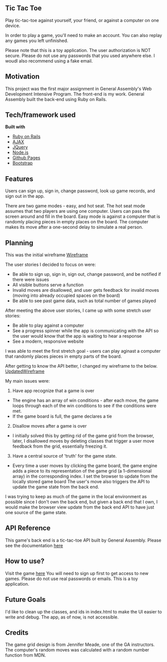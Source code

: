## Tic Tac Toe
Play tic-tac-toe against yourself, your friend, or against a computer on one
device.

In order to play a game, you'll need to make an account. You can also replay any
games you left unfinished.

Please note that this is a toy application. The user authorization is NOT secure.
Please do not use any passwords that you used anywhere else. I woudl also
recommend using a fake email.

## Motivation
This project was the first major assignment in General Assembly's Web Development
Intensive Program. The front-end is my work. General Assembly built the back-end using
Ruby on Rails.

## Tech/framework used

<b>Built with</b>
- [Ruby on Rails](https://rubyonrails.org/)
- [AJAX](https://api.jquery.com/category/ajax/)
- [JQuery](https://jquery.com/)
- [Node.js](https://nodejs.org/en/)
- [Github Pages](https://pages.github.com/)
- [Bootstrap](https://getbootstrap.com/)

## Features
Users can sign up, sign in, change password, look up game records, and sign out
in the app.

There are two game modes - easy, and hot seat. The hot seat mode assumes that
two players are using one computer.
Users can pass the screen around and fill in the board. Easy mode is against a
computer that is randomly placing pieces in empty places on the board.
The computer makes its move after a one-second delay to simulate a real person.

## Planning
This was the initial wireframe [Wireframe](https://i.imgur.com/3CJ1fiB.jpg)

The user stories I decided to focus on were:
- Be able to sign up, sign in, sign out, change password, and be notified if
there were issues
- All visible buttons serve a function
- Invalid moves are disallowed, and user gets feedback for invalid moves (moving
into already occupied spaces on the board)
- Be able to see past game data, such as total number of games played

After meeting the above user stories, I came up with some stretch user stories:
- Be able to play against a computer
- See a progress spinner while the app is communicating with the API so the
user would know that the app is waiting to hear a response
- See a modern, responsive website

I was able to meet the first stretch goal - users can play aginast a computer
that randomly places pieces in empty parts of the board.

After getting to know the API better, I changed my wireframe to the below.
[UpdatedWireframe](https://i.imgur.com/PuA8rHY.jpg)

My main issues were:
1) Have app recognize that a game is over
  - The engine has an array of win conditions - after each move, the game loops
  through each of the win conditions to see if the conditions were met.
  - If the game board is full, the game declares a tie
2) Disallow moves after a game is over
  - I initially solved this by getting rid of the game grid from the browser,
  later, I disallowed moves by deleting classes that trigger a user move feedback
  from the grid, essentially freezing it.
3) Have a central source of 'truth' for the game state.
  - Every time a user moves by clicking the game board, the game engine adds
  a piece to its representation of the game grid (a 1-dimensional array) in the
  corresponding index. I set the browser to update from the locally stored game board
  The user's move also triggers the API to update the game state from the back end.

  I was trying to keep as much of the game in the local environment as possible
  since I don't own the back end, but given a back end that I own, I would make
  the browser view update from the back end API to have just one source
  of the game state.

## API Reference

This game's back end is a tic-tac-toe API built by General Assembly. Please see the documentation [here](https://git.generalassemb.ly/ga-wdi-boston/game-project-api)

## How to use?
Visit the game [here](https://tarayoo.github.io/tic-tac-toe/)
You will need to sign up first to get access to new games. Please do not use real
passwords or emails. This is a toy application.

## Future Goals
I'd like to clean up the classes, and ids in index.html to make the UI easier to
write and debug. The app, as of now, is not accessible.

## Credits
The game grid design is from Jennifer Meade, one of the GA instructors.
The computer's random moves was calculated with a random number function from
MDN.
